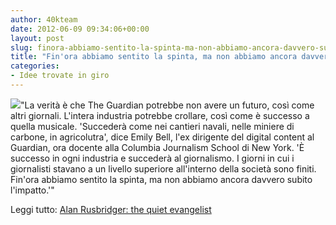 ```yaml
---
author: 40kteam
date: 2012-06-09 09:34:06+00:00
layout: post
slug: finora-abbiamo-sentito-la-spinta-ma-non-abbiamo-ancora-davvero-subito-limpatto
title: "Fin'ora abbiamo sentito la spinta, ma non abbiamo ancora davvero subito l'impatto"
categories:
- Idee trovate in giro
---
```


![](http://40k.it/wp-content/uploads/2012/06/sad-window-alan.jpeg)"La verità è che The Guardian potrebbe non avere un futuro, così come altri giornali. L'intera industria potrebbe crollare, così come è successo a quella musicale. 'Succederà come nei cantieri navali, nelle miniere di carbone, in agricolutra', dice Emily Bell, l'ex dirigente del digital content al Guardian, ora docente alla Columbia Journalism School di New York. 'È successo in ogni industria e succederà al giornalismo. I giorni in cui i giornalisti stavano a un livello superiore all'interno della società sono finiti. Fin'ora abbiamo sentito la spinta, ma non abbiamo ancora davvero subito l'impatto.'"

Leggi tutto: [Alan Rusbridger: the quiet evangelist](http://www.newstatesman.com/media/media/2012/05/guardian-editor-alan-rusbridger-peter-wilby)
